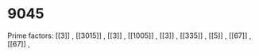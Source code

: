 # 9045

Prime factors: [[3]] , [[3015]] , [[3]] , [[1005]] , [[3]] , [[335]] , [[5]] , [[67]] , [[67]] , 